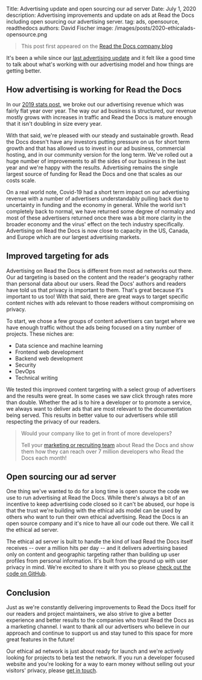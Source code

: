 Title: Advertising update and open sourcing our ad server
Date: July 1, 2020
description: Advertising improvements and update on ads at Read the Docs including open sourcing our advertising server.
tag: ads, opensource, readthedocs
authors: David Fischer
image: /images/posts/2020-ethicalads-opensource.png


> This post first appeared
> on the [Read the Docs company blog](https://blog.readthedocs.com/advertising-improvements-2020/)

It's been a while since our
[last advertising update]({filename}ad-funding-read-the-docs-whats-next.md)
and it felt like a good time to talk about what's working
with our advertising model and how things are getting better.


How advertising is working for Read the Docs
--------------------------------------------

In our [2019 stats post](https://blog.readthedocs.com/read-the-docs-2019-stats/),
we broke out our advertising revenue which was fairly flat
year over year. The way our ad business is structured, our revenue
mostly grows with increases in traffic and Read the Docs is mature
enough that it isn't doubling in size every year.

With that said, we're pleased with our steady and sustainable growth.
Read the Docs doesn't have any investors putting pressure on us for
short term growth and that has allowed us to invest in our ad business,
commercial hosting, and in our community version for the long term.
We've rolled out a huge number of improvements to all the sides of our
business in the last year and we're happy with the results. Advertising
remains the single largest source of funding for Read the Docs and one
that scales as our costs scale.

On a real world note, Covid-19 had a short term impact on our
advertising revenue with a number of advertisers understandably pulling
back due to uncertainty in funding and the economy in general. While the
world isn't completely back to normal, we have returned some degree of
normalcy and most of these advertisers returned once there was a bit
more clarity in the broader economy and the virus' effect on the tech
industry specifically. Advertising on Read the Docs is now close to
capacity in the US, Canada, and Europe which are our largest advertising
markets.


Improved targeting for ads
--------------------------

Advertising on Read the Docs is different from most ad networks out
there. Our ad targeting is based on the content and the reader's
geography rather than personal data about our users. Read the Docs'
authors and readers have told us that privacy is important to them.
That's great because it's important to us too! With that said, there
are great ways to target specific content niches with ads relevant to
those readers without compromising on privacy.

To start, we chose a few groups of content advertisers can target where
we have enough traffic without the ads being focused on a tiny number of
projects. These niches are:

-   Data science and machine learning
-   Frontend web development
-   Backend web development
-   Security
-   DevOps
-   Technical writing

We tested this improved content targeting with a select group of
advertisers and the results were great. In some cases we saw click
through rates more than double. Whether the ad is to hire a developer or
to promote a service, we always want to deliver ads that are most
relevant to the documentation being served. This results in better value
to our advertisers while still respecting the privacy of our readers.

> Would your company like to get in front of more developers?
>
> Tell your [marketing or recruiting team]({filename}../pages/advertisers.md) about Read the Docs and show
> them how they can reach over 7 million developers who Read the Docs each
> month!


Open sourcing our ad server
---------------------------

One thing we've wanted to do for a long time is open source the code we
use to run advertising at Read the Docs. While there's always a bit of
an incentive to keep advertising code closed so it can't be abused, our
hope is that the trust we're building with the ethical ads model can be
used by others who want to run their own ethical advertising. Read the
Docs is an open source company and it's nice to have all our code out
there. We call it the ethical ad server.

The ethical ad server is built to handle the kind of load Read the Docs
itself receives -- over a million hits per day -- and it delivers
advertising based only on content and geographic targeting rather than
building up user profiles from personal information. It's built from
the ground up with user privacy in mind. We're excited to share it with
you so please [check out the code on
GitHub](https://github.com/readthedocs/ethical-ad-server).


Conclusion
----------

Just as we're constantly delivering improvements to Read the Docs
itself for our readers and project maintainers, we also strive to give a
better experience and better results to the companies who trust Read the
Docs as a marketing channel. I want to thank all our advertisers who
believe in our approach and continue to support us and stay tuned to
this space for more great features in the future!

Our ethical ad network is just about ready for launch and we're
actively looking for projects to beta test the network. If you run a
developer focused website and you're looking for a way to earn money
without selling out your visitors' privacy, please [get in
touch](mailto:ads@readthedocs.org?subject=Ethical%20Ad%20Network%20beta).
